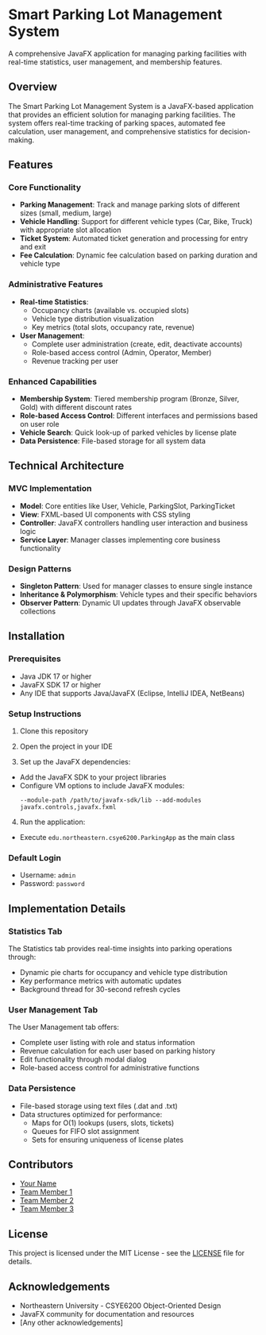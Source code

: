 # Smart Parking Lot Management System

A comprehensive JavaFX application for managing parking facilities with real-time statistics, user management, and membership features.

## Overview

The Smart Parking Lot Management System is a JavaFX-based application that provides an efficient solution for managing parking facilities. The system offers real-time tracking of parking spaces, automated fee calculation, user management, and comprehensive statistics for decision-making.



## Features

### Core Functionality
- **Parking Management**: Track and manage parking slots of different sizes (small, medium, large)
- **Vehicle Handling**: Support for different vehicle types (Car, Bike, Truck) with appropriate slot allocation
- **Ticket System**: Automated ticket generation and processing for entry and exit
- **Fee Calculation**: Dynamic fee calculation based on parking duration and vehicle type

### Administrative Features
- **Real-time Statistics**: 
  - Occupancy charts (available vs. occupied slots)
  - Vehicle type distribution visualization
  - Key metrics (total slots, occupancy rate, revenue)
- **User Management**:
  - Complete user administration (create, edit, deactivate accounts)
  - Role-based access control (Admin, Operator, Member)
  - Revenue tracking per user

### Enhanced Capabilities
- **Membership System**: Tiered membership program (Bronze, Silver, Gold) with different discount rates
- **Role-based Access Control**: Different interfaces and permissions based on user role
- **Vehicle Search**: Quick look-up of parked vehicles by license plate
- **Data Persistence**: File-based storage for all system data

## Technical Architecture

### MVC Implementation
- **Model**: Core entities like User, Vehicle, ParkingSlot, ParkingTicket
- **View**: FXML-based UI components with CSS styling
- **Controller**: JavaFX controllers handling user interaction and business logic
- **Service Layer**: Manager classes implementing core business functionality

### Design Patterns
- **Singleton Pattern**: Used for manager classes to ensure single instance
- **Inheritance & Polymorphism**: Vehicle types and their specific behaviors
- **Observer Pattern**: Dynamic UI updates through JavaFX observable collections



## Installation

### Prerequisites
- Java JDK 17 or higher
- JavaFX SDK 17 or higher
- Any IDE that supports Java/JavaFX (Eclipse, IntelliJ IDEA, NetBeans)

### Setup Instructions
1. Clone this repository

2. Open the project in your IDE

3. Set up the JavaFX dependencies:
- Add the JavaFX SDK to your project libraries
- Configure VM options to include JavaFX modules:
  ```
  --module-path /path/to/javafx-sdk/lib --add-modules javafx.controls,javafx.fxml
  ```

4. Run the application:
- Execute `edu.northeastern.csye6200.ParkingApp` as the main class

### Default Login
- Username: `admin`
- Password: `password`


## Implementation Details

### Statistics Tab
The Statistics tab provides real-time insights into parking operations through:
- Dynamic pie charts for occupancy and vehicle type distribution
- Key performance metrics with automatic updates
- Background thread for 30-second refresh cycles

### User Management Tab
The User Management tab offers:
- Complete user listing with role and status information
- Revenue calculation for each user based on parking history
- Edit functionality through modal dialog
- Role-based access control for administrative functions

### Data Persistence
- File-based storage using text files (.dat and .txt)
- Data structures optimized for performance:
  - Maps for O(1) lookups (users, slots, tickets)
  - Queues for FIFO slot assignment
  - Sets for ensuring uniqueness of license plates

## Contributors
- [Your Name](https://github.com/yourusername)
- [Team Member 1](https://github.com/teammember1)
- [Team Member 2](https://github.com/teammember2)
- [Team Member 3](https://github.com/teammember3)

## License
This project is licensed under the MIT License - see the [LICENSE](LICENSE) file for details.

## Acknowledgements
- Northeastern University - CSYE6200 Object-Oriented Design
- JavaFX community for documentation and resources
- [Any other acknowledgements]
